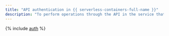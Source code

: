 ```yaml
---
title: "API authentication in {{ serverless-containers-full-name }}"
description: "To perform operations through the API in the service that lets you run containerized applications in a secure, fault-tolerant, and scalable environment without creating or maintaining VMs - {{ serverless-containers-full-name }}, you need to get an IAM token for your account."
---
```


{% include [auth](../../_includes/authentication.md) %}